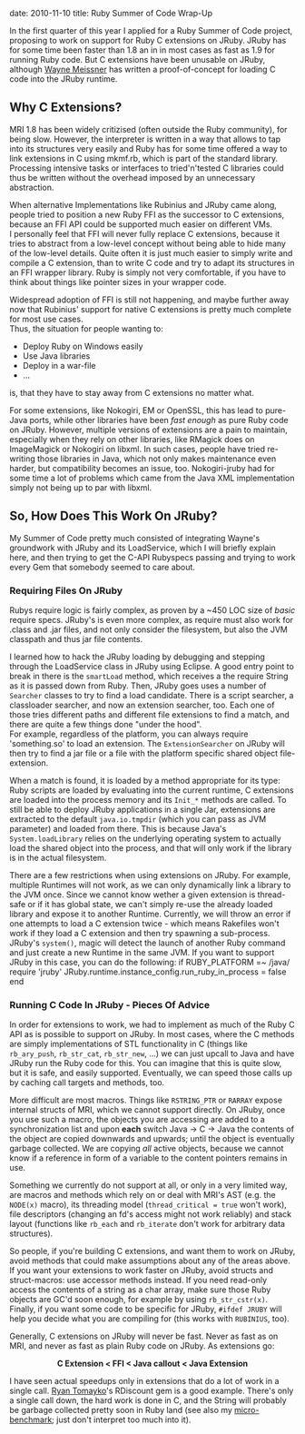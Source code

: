 date: 2010-11-10
title: Ruby Summer of Code Wrap-Up

In the first quarter of this year I applied for a Ruby Summer of Code project,
proposing to work on support for Ruby C extensions on JRuby. JRuby has for some
time been faster than 1.8 an in in most cases as fast as 1.9 for running Ruby
code. But C extensions have been unusable on JRuby, although
[Wayne Meissner](http://www.twitter.com/wmeissner) has written a
proof-of-concept for loading C code into the JRuby runtime.

## Why C Extensions?
MRI 1.8 has been widely critizised (often outside the Ruby community), for
being slow. However, the interpreter is written in a way that allows to tap
into its structures very easily and Ruby has for some time offered a way to
link extensions in C using mkmf.rb, which is part of the standard library.  
Processing intensive tasks or interfaces to tried'n'tested C libraries could
thus be written without the overhead imposed by an unnecessary abstraction.

When alternative Implementations like Rubinius and JRuby came along, people
tried to position a new Ruby FFI as the successor to C extensions, because an
FFI API could be supported much easier on different VMs.  
I personally feel that FFI will never fully replace C extensions, because it
tries to abstract from a low-level concept without being able to hide many of
the low-level details. Quite often it is just much easier to simply write and
compile a C extension, than to write C code and try to adapt its structures in
an FFI wrapper library. Ruby is simply not very comfortable, if you have to
think about things like pointer sizes in your wrapper code.

Widespread adoption of FFI is still not happening, and maybe further away now
that Rubinius' support for native C extensions is pretty much complete for most
use cases.  
Thus, the situation for people wanting to:

* Deploy Ruby on Windows easily
* Use Java libraries
* Deploy in a war-file
* …

is, that they have to stay away from C extensions no matter what.

For some extensions, like Nokogiri, EM or OpenSSL, this has lead to pure-Java
ports, while other libraries have been _fast enough_ as pure Ruby code on JRuby.
However, multiple versions of extensions are a pain to maintain, especially
when they rely on other libraries, like RMagick does on ImageMagick or Nokogiri
on libxml. In such cases, people have tried re-writing those libraries in
Java, which not only makes maintenance even harder, but compatibility becomes
an issue, too. Nokogiri-jruby had for some time a lot of problems which came
from the Java XML implementation simply not being up to par with libxml.

## So, How Does This Work On JRuby?
My Summer of Code pretty much consisted of integrating Wayne's groundwork with
JRuby and its LoadService, which I will briefly explain here, and then trying to
get the C-API Rubyspecs passing and trying to work every Gem that somebody
seemed to care about.

### Requiring Files On JRuby
Rubys require logic is fairly complex, as proven by a ~450 LOC size of _basic_
require specs. JRuby's is even more complex, as require must also work for
.class and .jar files, and not only consider the filesystem, but also the JVM
classpath and thus jar file contents.

I learned how to hack the JRuby loading by debugging and stepping through the
LoadService class in JRuby using Eclipse. A good entry point to break in there
is the `smartLoad` method, which receives a the require String as it is passed
down from Ruby. Then, JRuby goes uses a number of `Searcher` classes to try to
find a load candidate. There is a script searcher, a classloader searcher, and
now an extension searcher, too. Each one of those tries different paths and
different file extensions to find a match, and there are quite a few things done
"under the hood".  
For example, regardless of the platform, you can always require 'something.so'
to load an extension. The `ExtensionSearcher` on JRuby will then try to find a
jar file or a file with the platform specific shared object file-extension.

When a match is found, it is loaded by a method appropriate for its type: Ruby
scripts are loaded by evaluating into the current runtime, C extensions are
loaded into the process memory and its `Init_*` methods are called. To still be
able to deploy JRuby applications in a single Jar, extensions are extracted to
the default `java.io.tmpdir` (which you can pass as JVM parameter) and loaded
from there. This is because Java's `System.loadLibrary` relies on the
underlying operating system to actually load the shared object into the process,
and that will only work if the library is in the actual filesystem.

There are a few restrictions when using extensions on JRuby. For example,
multiple Runtimes will not work, as we can only dynamically link a library to
the JVM once. Since we cannot know wether a given extension is thread-safe or
if it has global state, we can't simply re-use the already loaded library and
expose it to another Runtime. Currently, we will throw an error if one attempts
to load a C extension twice - which means Rakefiles won't work if they load
a C extension and then try spawning a sub-process. JRuby's `system()`, magic
will detect the launch of another Ruby command and just create a new Runtime
in the same JVM. If you want to support JRuby in this case, you can do the
following:
              if RUBY_PLATFORM =~ /java/
        require 'jruby'
        JRuby.runtime.instance_config.run_ruby_in_process = false  
    end
### Running C Code In JRuby - Pieces Of Advice
In order for extensions to work, we had to implement as much of the Ruby C API
as is possible to support on JRuby. In most cases, where the C methods are
simply implementations of STL functionality in C (things like `rb_ary_push`,
`rb_str_cat`, `rb_str_new`, …) we can just upcall to Java and have JRuby
run the Ruby code for this. You can imagine that this is quite slow, but it is
safe, and easily supported. Eventually, we can speed those calls up by caching
call targets and methods, too.

More difficult are most macros. Things like `RSTRING_PTR`
or `RARRAY` expose internal structs of MRI, which we cannot support directly.
On JRuby, once you use such a macro, the objects you are accessing are added
to a synchronization list and upon __each__ switch Java -> C -> Java the
contents of the object are copied downwards and upwards; until the object is
eventually garbage collected. We are copying _all_ active objects, because
we cannot know if a reference in form of a variable to the content pointers
remains in use.

Something we currently do not support at all, or only in a very limited way, are macros
and methods which rely on or deal with MRI's AST (e.g. the `NODE(x)` macro),
its threading model (`thread_critical = true` won't work), file descriptors
(changing an fd's access might not work reliably) and stack layout (functions
like `rb_each` and `rb_iterate` don't work for arbitrary data structures).

So people, if you're building C extensions, and want them to work on JRuby,
avoid methods that could make assumptions about any of the areas above.
If you want your extensions to work faster on JRuby, avoid structs and
struct-macros: use accessor methods instead. If you need read-only access the
contents of a string as a char array, make sure those Ruby objects are GC'd
soon enough, for example by using `rb_str_cstr(x)`.  
Finally, if you want some code to be specific for JRuby, `#ifdef JRUBY` will help
you decide what you are compiling for (this works with `RUBINIUS`, too).

Generally, C extensions on JRuby will never be fast. Never as fast as on MRI,
and never as fast as plain Ruby code on JRuby. As extensions go:
  
<div align="center"><strong>
C Extension < FFI < Java callout < Java Extension
</strong></div>
  
I have seen actual speedups only in extensions that do a lot of work in a
single call. [Ryan Tomayko](http://github.com/rtomayko/rdiscount)'s RDiscount
gem is a good example. There's only a single call down, the hard work is done 
in C, and the String will probably be garbage collected pretty soon in Ruby
land (see also my [micro-benchmark](/2010/08/benchmarking-rdiscount);
just don't interpret too much into it).

